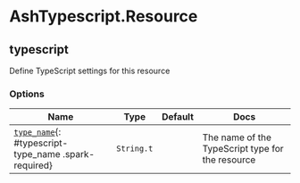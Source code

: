 <!--
This file was generated by Spark. Do not edit it by hand.
-->
# AshTypescript.Resource



## typescript
Define TypeScript settings for this resource






### Options

| Name | Type | Default | Docs |
|------|------|---------|------|
| [`type_name`](#typescript-type_name){: #typescript-type_name .spark-required} | `String.t` |  | The name of the TypeScript type for the resource |







<style type="text/css">.spark-required::after { content: "*"; color: red !important; }</style>
